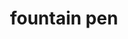 ---
layout: smileys&emotion
title: fountain pen
emoji: fountain_pen
permalink: 🖋.html
image: assets/img/3moji/fountain_pen.png
---